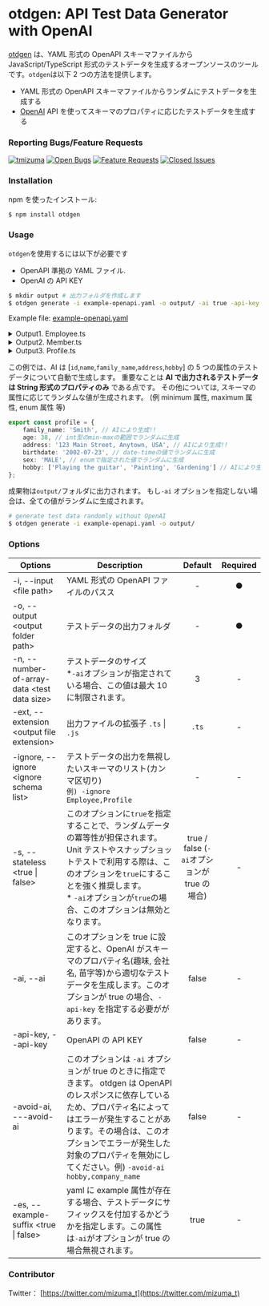 # otdgen: API Test Data Generator with OpenAI

[otdgen](https://www.npmjs.com/package/otdgen) は、YAML 形式の OpenAPI スキーマファイルから JavaScript/TypeScript 形式のテストデータを生成するオープンソースのツールです。`otdgen`は以下 2 つの方法を提供します。

- YAML 形式の OpenAPI スキーマファイルからランダムにテストデータを生成する
- [OpenAI](https://openai.com/) API を使ってスキーマのプロパティに応じたテストデータを生成する

### Reporting Bugs/Feature Requests

[![tmizuma](https://circleci.com/gh/tmizuma/openapi-test-data-generator.svg?style=svg)](https://github.com/tmizuma/openapi-test-data-generator) [![Open Bugs](https://img.shields.io/github/issues/tmizuma/openapi-test-data-generator/bug?color=d73a4a&label=bugs)](https://github.com/tmizuma/openapi-test-data-generator/issues?q=is%3Aissue+is%3Aopen+label%3Abug) [![Feature Requests](https://img.shields.io/github/issues/tmizuma/openapi-test-data-generator/feature-request?color=ff9001&label=feature%20requests)](https://github.com/tmizuma/openapi-test-data-generator/issues?q=is%3Aissue+label%3Afeature-request+is%3Aopen) [![Closed Issues](https://img.shields.io/github/issues-closed/tmizuma/openapi-test-data-generator/feature-request?color=%2325CC00&label=issues%20closed)](https://github.com/tmizuma/openapi-test-data-generator/issues?q=is%3Aissue+is%3Aclosed+)

### Installation

npm を使ったインストール:

```bash
$ npm install otdgen
```

### Usage

`otdgen`を使用するには以下が必要です

- OpenAPI 準拠の YAML ファイル.
- OpenAI の API KEY

```bash
$ mkdir output # 出力フォルダを作成します
$ otdgen generate -i example-openapi.yaml -o output/ -ai true -api-key <Your API_KEY>
```

Example file: [example-openapi.yaml](./example-openapi.yaml)

<details><summary>Output1. Employee.ts</summary><div>

```ts
//  This file was automatically generated and should not be edited.
export const employee = {
	id: '12345',
	companyId: 293093,
	role: 'MANAGER',
	name: 'John Doe',
	registdate: '2017-01-27 05:10:29',
	profile: {
		family_name: 'Smith',
		age: 33,
		address: '123 Main Street, Anytown, USA',
		birthdate: '2003-12-13',
		sex: 'MALE',
		hobby: ['Playing the guitar', 'Painting', 'Gardening']
	},
	department: {
		id: '12345',
		employee: 'Marketing'
	},
	submemners: [
		{
			id: '12345',
			name: 'John Doe'
		},
		{
			id: '67890',
			name: 'Jane Smith'
		},
		{
			id: 'abcde',
			name: 'Jack Johnson'
		}
	]
};
// employee is the same as employee_0
const employee0 = {
	id: '12345',
	companyId: 293093,
	role: 'MANAGER',
	name: 'John Doe',
	registdate: '2017-01-27 05:10:29',
	profile: {
		family_name: 'Smith',
		age: 33,
		address: '123 Main Street, Anytown, USA',
		birthdate: '2003-12-13',
		sex: 'MALE',
		hobby: ['Playing the guitar', 'Painting', 'Gardening']
	},
	department: {
		id: '12345',
		employee: 'Marketing'
	},
	submemners: [
		{
			id: '12345',
			name: 'John Doe'
		},
		{
			id: '67890',
			name: 'Jane Smith'
		},
		{
			id: 'abcde',
			name: 'Jack Johnson'
		}
	]
};
const employee1 = {
	id: '67890',
	companyId: 918270,
	role: 'ENGINEER',
	name: 'Jane Smith',
	registdate: '2021-02-08 06:33:25',
	profile: {
		family_name: 'Johnson',
		age: 20,
		address: '456 Maple Avenue, Anytown, USA',
		birthdate: '2020-02-28',
		sex: 'MALE',
		hobby: ['Playing the guitar', 'Painting', 'Gardening']
	},
	department: {
		id: '67890',
		employee: 'Human Resouce'
	},
	submemners: [
		{
			id: '12345',
			name: 'John Doe'
		},
		{
			id: '67890',
			name: 'Jane Smith'
		},
		{
			id: 'abcde',
			name: 'Jack Johnson'
		}
	]
};
const employee2 = {
	id: 'abcde',
	companyId: 943744,
	role: 'ASSISTANT',
	name: 'Jack Johnson',
	registdate: '2006-01-26 05:22:12',
	profile: {
		family_name: 'Williams',
		age: 33,
		address: '789 Oak Street, Anytown, USA',
		birthdate: '2008-03-25',
		sex: 'MALE',
		hobby: ['Playing the guitar', 'Painting', 'Gardening']
	},
	department: {
		id: 'abcde',
		employee: 'Development'
	},
	submemners: [
		{
			id: '12345',
			name: 'John Doe'
		},
		{
			id: '67890',
			name: 'Jane Smith'
		},
		{
			id: 'abcde',
			name: 'Jack Johnson'
		}
	]
};

export const employeeList = [employee0, employee1, employee2];
```

</div></details>

<details><summary>Output2. Member.ts</summary><div>

```ts
//  This file was automatically generated and should not be edited.
export const member = {
	id: '12345',
	name: 'John Doe'
};
// member is the same as member_0
const member0 = {
	id: '12345',
	name: 'John Doe'
};
const member1 = {
	id: '67890',
	name: 'Jane Smith'
};
const member2 = {
	id: 'abcde',
	name: 'Jack Johnson'
};

export const memberList = [member0, member1, member2];
```

</div></details>

<details><summary>Output3. Profile.ts</summary><div>

```ts
//  This file was automatically generated and should not be edited.
export const profile = {
	family_name: 'Smith',
	age: 38,
	address: '123 Main Street, Anytown, USA',
	birthdate: '2002-07-23',
	sex: 'MALE',
	hobby: ['Playing the guitar', 'Painting', 'Gardening']
};
// profile is the same as profile_0
const profile0 = {
	family_name: 'Smith',
	age: 38,
	address: '123 Main Street, Anytown, USA',
	birthdate: '2002-07-23',
	sex: 'MALE',
	hobby: ['Playing the guitar', 'Painting', 'Gardening']
};
const profile1 = {
	family_name: 'Johnson',
	age: 28,
	address: '456 Maple Avenue, Anytown, USA',
	birthdate: '2015-07-26',
	sex: 'FEMALE',
	hobby: ['Playing the guitar', 'Painting', 'Gardening']
};
const profile2 = {
	family_name: 'Williams',
	age: 43,
	address: '789 Oak Street, Anytown, USA',
	birthdate: '2000-10-07',
	sex: 'ELSE',
	hobby: ['Playing the guitar', 'Painting', 'Gardening']
};

export const profileList = [profile0, profile1, profile2];
```

</div></details>

この例では、AI は [`id`,`name`,`family_name`,`address`,`hobby`] の 5 つの属性のテストデータについて自動で生成します。
重要なことは **AI で出力されるテストデータは String 形式のプロパティのみ** である点です。 その他については, スキーマの属性に応じてランダムな値が生成されます。 (例 minimum 属性, maximum 属性, enum 属性 等)

```ts
export const profile = {
	family_name: 'Smith', // AIにより生成!!
	age: 38, // int型のmin-maxの範囲でランダムに生成
	address: '123 Main Street, Anytown, USA', // AIにより生成!!
	birthdate: '2002-07-23', // date-timeの値でランダムに生成
	sex: 'MALE', // enumで指定された値でランダムに生成
	hobby: ['Playing the guitar', 'Painting', 'Gardening'] // AIにより生成!!
};
```

成果物は`output/`フォルダに出力されます。
もし`-ai` オプションを指定しない場合は、全ての値がランダムに生成されます。

```bash
# generate test data randomly without OpenAI
$ otdgen generate -i example-openapi.yaml -o output/
```

### Options

| Options                                       | Description                                                                                                                                                                                                                                                                                  |                   Default                    | Required |
| --------------------------------------------- | -------------------------------------------------------------------------------------------------------------------------------------------------------------------------------------------------------------------------------------------------------------------------------------------- | :------------------------------------------: | :------: |
| -i, --input \<file path\>                     | YAML 形式の OpenAPI ファイルのパスス                                                                                                                                                                                                                                                         |                      -                       |    ●     |
| -o, --output \<output folder path\>           | テストデータの出力フォルダ                                                                                                                                                                                                                                                                   |                      -                       |    ●     |
| -n, --number-of-array-data \<test data size\> | テストデータのサイズ <br/>\*`-ai`オプションが指定されている場合、この値は最大 10 に制限されます。                                                                                                                                                                                            |                      3                       |    -     |
| -ext, --extension \<output file extension\>   | 出力ファイルの拡張子 `.ts` \| `.js`                                                                                                                                                                                                                                                          |                    `.ts`                     |    -     |
| -ignore, --ignore \<ignore schema list\>      | テストデータの出力を無視したいスキーマのリスト(カンマ区切り) <br/> `例) -ignore Employee,Profile`                                                                                                                                                                                            |                      -                       |    -     |
| -s, --stateless \<true \| false\>             | このオプションに`true`を指定することで、ランダムデータの冪等性が担保されます。Unit テストやスナップショットテストで利用する際は、このオプションを`true`にすることを強く推奨します。<br/> \* `-ai`オプションが`true`の場合、このオプションは無効となります。                                  | true / false (`-ai`オプションが true の場合) |    -     |
| -ai, --ai                                     | このオプションを true に設定すると、OpenAI がスキーマのプロパティ名(趣味, 会社名, 苗字等)から適切なテストデータを生成します。このオプションが true の場合、`-api-key` を指定する必要ががあります。                                                                                           |                    false                     |    -     |
| -api-key, --api-key                           | OpenAPI の API KEY                                                                                                                                                                                                                                                                           |                    false                     |    -     |
| -avoid-ai, ---avoid-ai                        | このオプションは `-ai` オプションが true のときに指定できます。 otdgen は OpenAPI のレスポンスに依存しているため、プロパティ名によってはエラーが発生することがあります。その場合は、このオプションでエラーが発生した対象のプロパティを無効にしてください。例) `-avoid-ai hobby,company_name` |                    false                     |    -     |
| -es, --example-suffix \<true \| false\>       | yaml に example 属性が存在する場合、テストデータにサフィックスを付加するかどうかを指定します。この属性は`-ai`がオプションが true の場合無視されます。                                                                                                                                        |                     true                     |    -     |

### Contributor

Twitter： [https://twitter.com/mizuma_t](https://twitter.com/mizuma_t)
